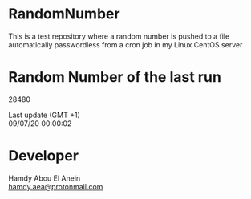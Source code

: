 # RandomNumber    
This is a test repository where a random number is pushed to a file automatically passwordless from a cron job in my Linux CentOS server    
# Random Number of the last run   
28480
      
Last update (GMT +1)    
09/07/20 00:00:02
# Developer    
Hamdy Abou El Anein   
hamdy.aea@protonmail.com

